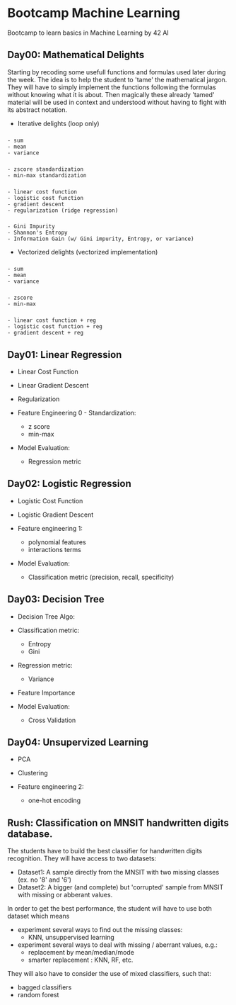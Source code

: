 # Bootcamp Machine Learning
Bootcamp to learn basics in Machine Learning by 42 AI

## Day00: Mathematical Delights
Starting by recoding some usefull functions and formulas used later during the week. 
The idea is to help the student to 'tame' the mathematical jargon. 
They will have to simply implement the functions following the formulas without knowing what it is about. 
Then magically these already 'tamed' material will be used in context and understood without having to fight with its abstract notation.

* Iterative delights (loop only)
###
	- sum
	- mean
	- variance

###
	- zscore standardization
	- min-max standardization
###
	- linear cost function
	- logistic cost function
	- gradient descent
	- regularization (ridge regression)
###
	- Gini Impurity
	- Shannon's Entropy
	- Information Gain (w/ Gini impurity, Entropy, or variance)

* Vectorized delights (vectorized implementation)
 ###
 	- sum
	- mean
	- variance
###
	- zscore
	- min-max
###
	- linear cost function + reg
	- logistic cost function + reg
	- gradient descent + reg

## Day01: Linear Regression
* Linear Cost Function
* Linear Gradient Descent
* Regularization

* Feature Engineering 0 - Standardization:
	- z score
	- min-max

* Model Evaluation:
	- Regression metric


## Day02: Logistic Regression
* Logistic Cost Function
* Logistic Gradient Descent

* Feature engineering 1:
	- polynomial features
	- interactions terms

* Model Evaluation:
	- Classification metric (precision, recall, specificity)


## Day03: Decision Tree
* Decision Tree Algo:
* Classification metric:
	- Entropy
	- Gini
* Regression metric:
	- Variance 

* Feature Importance

* Model Evaluation: 
	- Cross Validation


## Day04: Unsupervized Learning
* PCA
* Clustering 

* Feature engineering 2:
	- one-hot encoding


## Rush: Classification on MNSIT handwritten digits database.
The students have to build the best classifier for handwritten digits recognition. They will have access to two datasets:  
* Dataset1: A sample directly from the MNSIT with two missing classes (ex. no '8' and '6')  
* Dataset2: A bigger (and complete) but 'corrupted' sample from MNSIT with missing or abberant values.

In order to get the best performance, the student will have to use both dataset which means
* experiment several ways to find out the missing classes:
	- KNN, unsuppervised learning
* experiment several ways to deal with missing / aberrant values, e.g.: 
	- replacement by mean/median/mode
	- smarter replacement : KNN, RF, etc.

They will also have to consider the use of  mixed classifiers, such that:
* bagged classifiers 
* random forest

